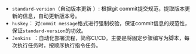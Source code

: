 - `standard-version`（自动版本更新 ）: 根据git commit提交规范，提取版本更新的信息，自动更新版本号。
- `huskey`： 对`commit message`格式进行强制校验，保证commit信息的规范性，保证`standard-version`的功效。
- `Jenkins `：自动化部署流程，简称CI/CD。主要是将固定步骤编写为脚本，每次执行任务时，按顺序执行指令任务。



